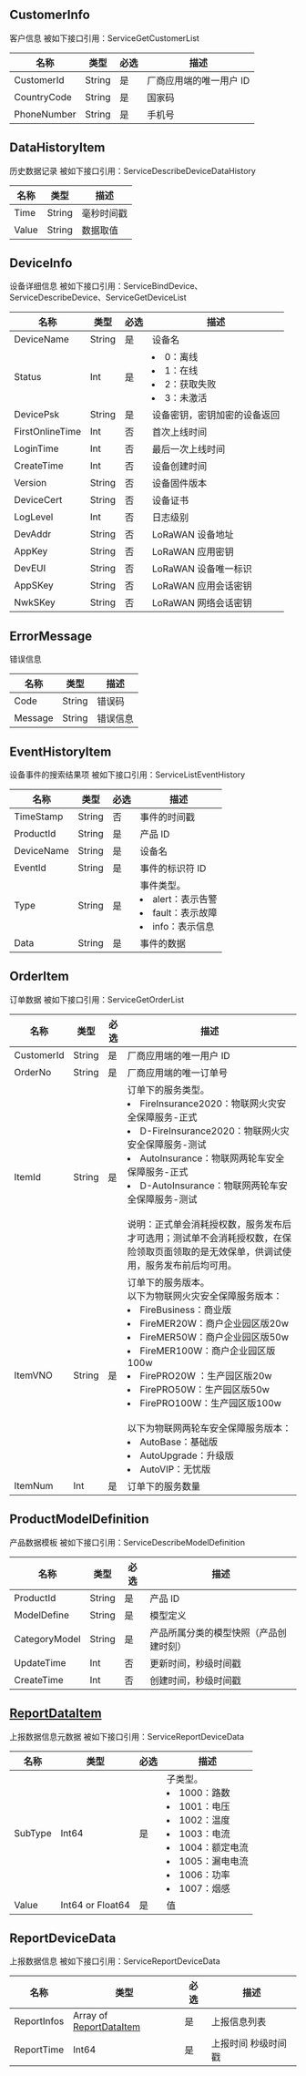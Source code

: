 ## CustomerInfo

客户信息
被如下接口引用：ServiceGetCustomerList

| 名称        | 类型   | 必选 | 描述                   |
| ----------- | ------ | ---- | ---------------------- |
| CustomerId  | String | 是   | 厂商应用端的唯一用户 ID |
| CountryCode | String | 是   | 国家码                 |
| PhoneNumber | String | 是   | 手机号                 |

## DataHistoryItem

历史数据记录
被如下接口引用：ServiceDescribeDeviceDataHistory

| 名称  | 类型   | 描述       |
| ----- | ------ | ---------- |
| Time  | String | 毫秒时间戳 |
| Value | String | 数据取值   |

## DeviceInfo

设备详细信息
被如下接口引用：ServiceBindDevice、ServiceDescribeDevice、ServiceGetDeviceList

| 名称            | 类型   | 必选 | 描述                                    |
| --------------- | ------ | ---- | --------------------------------------- |
| DeviceName      | String | 是   | 设备名                                  |
| Status          | Int    | 是   | <li>0：离线<li> 1：在线<li>2：获取失败<li>3：未激活 |
| DevicePsk       | String | 是   | 设备密钥，密钥加密的设备返回            |
| FirstOnlineTime | Int    | 否   | 首次上线时间                            |
| LoginTime       | Int    | 否   | 最后一次上线时间                        |
| CreateTime      | Int    | 否   | 设备创建时间                            |
| Version         | String | 否   | 设备固件版本                            |
| DeviceCert      | String | 否   | 设备证书                                |
| LogLevel        | Int    | 否   | 日志级别                                |
| DevAddr         | String | 否   | LoRaWAN 设备地址                        |
| AppKey          | String | 否   | LoRaWAN 应用密钥                        |
| DevEUI          | String | 否   | LoRaWAN 设备唯一标识                    |
| AppSKey         | String | 否   | LoRaWAN 应用会话密钥                    |
| NwkSKey         | String | 否   | LoRaWAN 网络会话密钥                    |

## ErrorMessage

错误信息

| 名称    | 类型   | 描述     |
| ------- | ------ | -------- |
| Code    | String | 错误码   |
| Message | String | 错误信息 |

## EventHistoryItem

设备事件的搜索结果项
被如下接口引用：ServiceListEventHistory

| 名称       | 类型   | 必选 | 描述                                                    |
| ---------- | ------ | ---- | ------------------------------------------------------- |
| TimeStamp  | String | 否   | 事件的时间戳                                            |
| ProductId  | String | 是   | 产品 ID                                                 |
| DeviceName | String | 是   | 设备名                                                  |
| EventId    | String | 是   | 事件的标识符 ID                                          |
| Type       | String | 是   | 事件类型。<li>alert：表示告警<li>fault：表示故障<li>info：表示信息 |
| Data       | String | 是   | 事件的数据                                              |

## OrderItem

订单数据
被如下接口引用：ServiceGetOrderList

| 名称       | 类型   | 必选 | 描述                   |
| ---------- | ------ | ---- | ---------------------- |
| CustomerId | String | 是   | 厂商应用端的唯一用户 ID |
| OrderNo    | String | 是   | 厂商应用端的唯一订单号 |
| ItemId     | String | 是   |  订单下的服务类型。<br><li>FireInsurance2020：物联网火灾安全保障服务-正式<li>D-FireInsurance2020：物联网火灾安全保障服务-测试<li>AutoInsurance：物联网两轮车安全保障服务-正式<li>D-AutoInsurance：物联网两轮车安全保障服务-测试<br><br>说明：正式单会消耗授权数，服务发布后才可选用；测试单不会消耗授权数，在保险领取页面领取的是无效保单，供调试使用，服务发布前后均可用。|
| ItemVNO     | String | 是   |  订单下的服务版本。<br>以下为物联网火灾安全保障服务版本：<li>FireBusiness：商业版<li>FireMER20W：商户企业园区版20w<li>FireMER50W：商户企业园区版50w<li>FireMER100W：商户企业园区版100w<li>FirePRO20W ：生产园区版20w<li>FirePRO50W：生产园区版50w<li>FirePRO100W：生产园区版100w<br><Br>以下为物联网两轮车安全保障服务版本：<li>AutoBase：基础版<li>AutoUpgrade：升级版<li>AutoVIP：无忧版|
| ItemNum    | Int    | 是   | 订单下的服务数量   |

## ProductModelDefinition

产品数据模板
被如下接口引用：ServiceDescribeModelDefinition

| 名称          | 类型   | 必选 | 描述                                     |
| ------------- | ------ | ---- | ---------------------------------------- |
| ProductId     | String | 是   | 产品 ID                                   |
| ModelDefine   | String | 是   | 模型定义                                 |
| CategoryModel | String | 是   | 产品所属分类的模型快照（产品创建时刻） |
| UpdateTime    | Int    | 否   | 更新时间，秒级时间戳                     |
| CreateTime    | Int    | 否   | 创建时间，秒级时间戳                     |


## [ReportDataItem](id:ReportDataItem)

上报数据信息元数据
被如下接口引用：ServiceReportDeviceData

| 名称    | 类型             | 必选 | 描述                                                         |
| ------- | ---------------- | ---- | ------------------------------------------------------------ |
| SubType | Int64            | 是   | 子类型。<li>1000：路数<li>1001：电压<li>1002：温度<li>1003：电流<li>1004：额定电流<li>1005：漏电电流<li>1006：功率<li>1007：烟感 |
| Value   | Int64 or Float64 | 是   | 值                                                           |

## ReportDeviceData

上报数据信息
被如下接口引用：ServiceReportDeviceData

| 名称        | 类型                                       | 必选 | 描述                |
| ----------- | ------------------------------------------ | ---- | ------------------- |
| ReportInfos | Array of [ReportDataItem](#ReportDataItem) | 是   | 上报信息列表        |
| ReportTime  | Int64                                      | 是   | 上报时间 秒级时间戳 |
  
  
